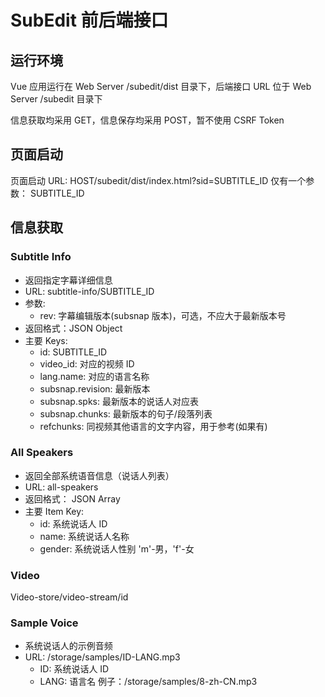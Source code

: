 # SubEdit 前后端接口

## 运行环境

Vue 应用运行在 Web Server /subedit/dist 目录下，后端接口 URL 位于 Web Server /subedit 目录下

信息获取均采用 GET，信息保存均采用 POST，暂不使用 CSRF Token

## 页面启动

页面启动 URL: HOST/subedit/dist/index.html?sid=SUBTITLE_ID
仅有一个参数： SUBTITLE_ID

## 信息获取

### Subtitle Info

- 返回指定字幕详细信息
- URL: subtitle-info/SUBTITLE_ID
- 参数:
  - rev: 字幕编辑版本(subsnap 版本)，可选，不应大于最新版本号
- 返回格式：JSON Object
- 主要 Keys:
  - id: SUBTITLE_ID
  - video_id: 对应的视频 ID
  - lang.name: 对应的语言名称
  - subsnap.revision: 最新版本
  - subsnap.spks: 最新版本的说话人对应表
  - subsnap.chunks: 最新版本的句子/段落列表
  - refchunks: 同视频其他语言的文字内容，用于参考(如果有)

### All Speakers

- 返回全部系统语音信息（说话人列表）
- URL: all-speakers
- 返回格式： JSON Array
- 主要 Item Key:
  - id: 系统说话人 ID
  - name: 系统说话人名称
  - gender: 系统说话人性别 'm'-男，'f'-女

### Video

Video-store/video-stream/id

### Sample Voice

- 系统说话人的示例音频
- URL: /storage/samples/ID-LANG.mp3
  - ID: 系统说话人 ID
  - LANG: 语言名
    例子：/storage/samples/8-zh-CN.mp3
